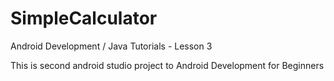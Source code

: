 # SimpleCalculator

Android Development / Java Tutorials - Lesson 3

This is second android studio project to Android Development for Beginners
